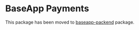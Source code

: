 # BaseApp Payments

This package has been moved to [baseapp-packend](https://pypi.org/project/baseapp-backend/) package.
